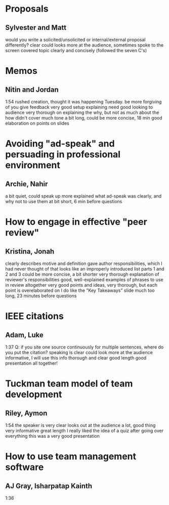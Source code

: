 
# Proposals
## Sylvester and Matt

would you write a solicited/unsolicited or internal/external proposal differently?
clear
could looks more at the audience, sometimes spoke to the screen
covered topic clearly and concisely (followed the seven C's)

# Memos
## Nitin and Jordan
1:54
rushed creation, thought it was happening Tuesday. be more forgiving of you give feedback
very good setup explaining need
good looking to audience 
very thorough on explaining the why, but not as much about the how
didn't cover much tone
a bit long, could be more concise, 18 min
good elaboration on points on slides



# Avoiding "ad-speak" and persuading in professional environment
## Archie, Nahir

a bit  quiet, could speak up more
explained what ad-speak was clearly, and why not to use them
at bit short, 6 min before questions

# How to engage in effective "peer review"
## Kristina, Jonah

clearly describes motive and definition
gave author responsibilities, which I had never thought of
that looks like an improperly introduced list
parts 1 and 2 and 3 could be more concise, a bit shorter
very thorough explanation of reviewer's responsibilities
good, well-explained examples of phrases to use in review
altogether very good points and ideas, very thorough, but each point is overelaborated on
I do like the "Key Takeaways" slide
much too long, 23 minutes before questions





# IEEE citations
## Adam, Luke
1:37
Q: if you site one source continuously for multiple sentences, where do you put the citation?
speaking is clear
could look more at the audience
informative, I will use this info
thorough and clear
good length
good presentation all together!

# Tuckman team model of team development
## Riley, Aymon

1:54
the speaker is very clear
looks out at the audience a lot, good thing
very informative
great length
I really liked the idea of a quiz after going over everything
this was a very good presentation



# How to use team management software
## AJ Gray, Isharpatap Kainth
1:36

